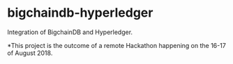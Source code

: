 # bigchaindb-hyperledger

Integration of BigchainDB and Hyperledger.

*This project is the outcome of a remote Hackathon happening on the 16-17 of August 2018.

